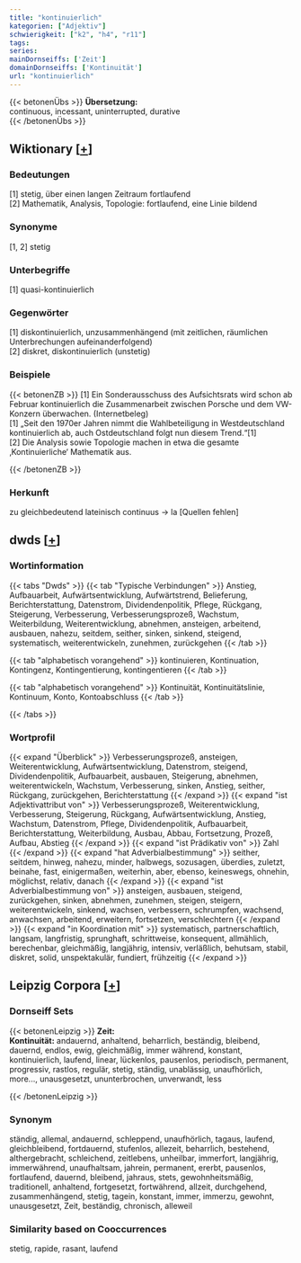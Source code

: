 ```yaml
---
title: "kontinuierlich"
kategorien: ["Adjektiv"]
schwierigkeit: ["k2", "h4", "r11"]
tags:
series:
mainDornseiffs: ['Zeit']
domainDornseiffs: ['Kontinuität']
url: "kontinuierlich"
---
```


{{< betonenÜbs >}}
**Übersetzung:**  
continuous, incessant, uninterrupted, durative  
{{< /betonenÜbs >}}

## Wiktionary [[+](https://de.wiktionary.org/wiki/kontinuierlich)]

### Bedeutungen
[1] stetig, über einen langen Zeitraum fortlaufend  
[2] Mathematik, Analysis, Topologie: fortlaufend, eine Linie bildend  

### Synonyme
[1, 2] stetig  

### Unterbegriffe
[1] quasi-kontinuierlich  

### Gegenwörter
[1] diskontinuierlich, unzusammenhängend (mit zeitlichen, räumlichen Unterbrechungen aufeinanderfolgend)  
[2] diskret, diskontinuierlich (unstetig)  

### Beispiele
{{< betonenZB >}}
[1] Ein Sonderausschuss des Aufsichtsrats wird schon ab Februar kontinuierlich die Zusammenarbeit zwischen Porsche und dem VW-Konzern überwachen. (Internetbeleg)  
[1] „Seit den 1970er Jahren nimmt die Wahlbeteiligung in Westdeutschland kontinuierlich ab, auch Ostdeutschland folgt nun diesem Trend.“[1]  
[2] Die Analysis sowie Topologie machen in etwa die gesamte ‚Kontinuierliche‘ Mathematik aus.  

{{< /betonenZB >}}
### Herkunft
zu gleichbedeutend lateinisch continuus → la [Quellen fehlen]  



## dwds [[+](https://www.dwds.de/wb/kontinuierlich)]

### Wortinformation
{{< tabs "Dwds" >}}
{{< tab "Typische Verbindungen" >}}
Anstieg, Aufbauarbeit, Aufwärtsentwicklung, Aufwärtstrend, Belieferung, Berichterstattung, Datenstrom, Dividendenpolitik, Pflege, Rückgang, Steigerung, Verbesserung, Verbesserungsprozeß, Wachstum, Weiterbildung, Weiterentwicklung, abnehmen, ansteigen, arbeitend, ausbauen, nahezu, seitdem, seither, sinken, sinkend, steigend, systematisch, weiterentwickeln, zunehmen, zurückgehen
{{< /tab >}}

{{< tab "alphabetisch vorangehend" >}}
kontinuieren, Kontinuation, Kontingenz, Kontingentierung, kontingentieren
{{< /tab >}}

{{< tab "alphabetisch vorangehend" >}}
Kontinuität, Kontinuitätslinie, Kontinuum, Konto, Kontoabschluss
{{< /tab >}}

{{< /tabs >}}

### Wortprofil
{{< expand "Überblick" >}} Verbesserungsprozeß, ansteigen, Weiterentwicklung, Aufwärtsentwicklung, Datenstrom, steigend, Dividendenpolitik, Aufbauarbeit, ausbauen, Steigerung, abnehmen, weiterentwickeln, Wachstum, Verbesserung, sinken, Anstieg, seither, Rückgang, zurückgehen, Berichterstattung {{< /expand >}}
{{< expand "ist Adjektivattribut von" >}} Verbesserungsprozeß, Weiterentwicklung, Verbesserung, Steigerung, Rückgang, Aufwärtsentwicklung, Anstieg, Wachstum, Datenstrom, Pflege, Dividendenpolitik, Aufbauarbeit, Berichterstattung, Weiterbildung, Ausbau, Abbau, Fortsetzung, Prozeß, Aufbau, Abstieg {{< /expand >}}
{{< expand "ist Prädikativ von" >}} Zahl {{< /expand >}}
{{< expand "hat Adverbialbestimmung" >}} seither, seitdem, hinweg, nahezu, minder, halbwegs, sozusagen, überdies, zuletzt, beinahe, fast, einigermaßen, weiterhin, aber, ebenso, keineswegs, ohnehin, möglichst, relativ, danach {{< /expand >}}
{{< expand "ist Adverbialbestimmung von" >}} ansteigen, ausbauen, steigend, zurückgehen, sinken, abnehmen, zunehmen, steigen, steigern, weiterentwickeln, sinkend, wachsen, verbessern, schrumpfen, wachsend, anwachsen, arbeitend, erweitern, fortsetzen, verschlechtern {{< /expand >}}
{{< expand "in Koordination mit" >}} systematisch, partnerschaftlich, langsam, langfristig, sprunghaft, schrittweise, konsequent, allmählich, berechenbar, gleichmäßig, langjährig, intensiv, verläßlich, behutsam, stabil, diskret, solid, unspektakulär, fundiert, frühzeitig {{< /expand >}}

## Leipzig Corpora [[+](https://corpora.uni-leipzig.de/en/res?word=kontinuierlich&corpusId=deu_newscrawl-public_2018)]

### Dornseiff Sets
{{< betonenLeipzig >}}
**Zeit:**  
**Kontinuität:** andauernd, anhaltend, beharrlich, beständig, bleibend, dauernd, endlos, ewig, gleichmäßig, immer während, konstant, kontinuierlich, laufend, linear, lückenlos, pausenlos, periodisch, permanent, progressiv, rastlos, regulär, stetig, ständig, unablässig, unaufhörlich, more..., unausgesetzt, ununterbrochen, unverwandt, less  

{{< /betonenLeipzig >}}

### Synonym
ständig, allemal, andauernd, schleppend, unaufhörlich, tagaus, laufend, gleichbleibend, fortdauernd, stufenlos, allezeit, beharrlich, bestehend, althergebracht, schleichend, zeitlebens, unheilbar, immerfort, langjährig, immerwährend, unaufhaltsam, jahrein, permanent, ererbt, pausenlos, fortlaufend, dauernd, bleibend, jahraus, stets, gewohnheitsmäßig, traditionell, anhaltend, fortgesetzt, fortwährend, allzeit, durchgehend, zusammenhängend, stetig, tagein, konstant, immer, immerzu, gewohnt, unausgesetzt, Zeit, beständig, chronisch, alleweil


### Similarity based on Cooccurrences
stetig, rapide, rasant, laufend

